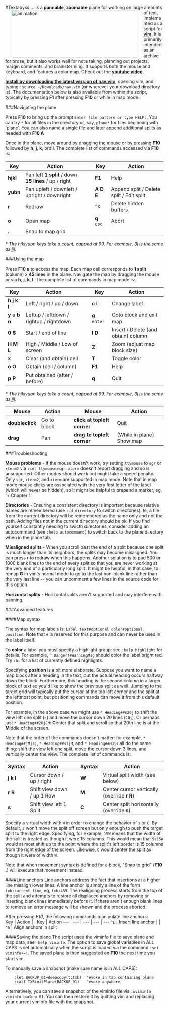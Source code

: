 #Textabyss
<img hspace='20' align='left' src="https://raw.github.com/q335r49/textabyss/gh-pages/images/textabyss-animation-optimized.gif" width="400" height="150" alt="animation"/> ... is a **pannable**, **zoomable** plane for working on large amounts of text, implemented as a script for **[vim](http://www.vim.org)**. It is primarily intended as an archive for prose, but it also works well for note taking, planning out projects, margin comments, and brainstorming. It supports both the mouse and keyboard, and features a color map. Check out the **[youtube video](http://www.youtube.com/watch?v=xkED6Mv_4bc).**

**[Install by downloading the latest version of nav.vim](https://raw.github.com/q335r49/textabyss/master/nav.vim)**, opening vim, and typing `:source ~/Downloads/nav.vim` (or wherever your download directory is). The documentation below is also available from within the script, typically by pressing **F1** after pressing **F10** or while in map mode.

###Navigating the plane

Press **F10** to bring up the prompt `Enter file pattern or type HELP:`. You can try `*` for all files in the directory or, say, `plane*` for files beginning with 'plane'. You can also name a single file and later append additional splits as needed with **F10 A**

Once in the plane, move around by dragging the mouse or by pressing **F10** followed by **h**, **j**, **k**, ord **l**. The complete list of commands accessed via **F10** is: 

Key | Action | | Key | Action
----- | ----- | --- | --- | ---
**hjkl** | Pan left **1 split** / down **15 lines** / up / right | | **F1** | Help
**yubn** | Pan upleft / downleft / upright / downright | | **A D E** | Append split / Delete split / Edit split
 **r**  | Redraw    | | `^X`| Delete hidden buffers
**o** | Open map | | **q** `esc` | Abort
**.** | Snap to map grid | | | 
_\* The hjklyubn keys take a count, capped at 99. For example, 3j is the same as jjj._  

###Using the map

Press **F10 o** to access the map. Each map cell corresponds to **1 split** (column) x **45 lines** in the plane. Navigate the map by dragging the mouse or via **h**, **j**, **k**, **l**. The complete list of commands in map mode is:

Key | Action | | Key | Action
--- | --- | --- | --- | ---
**h j k l** | Left / right / up / down | | **c i** | Change label
**y u b n** | Leftup / leftdown / rightup / rightdown | | **g** `enter` | Goto block and exit map
**0 $** | Start / end of line | | **I D** | Insert / Delete (and obtain) column
**H M L** | High / Middle / Low of screen | | **Z** | Zoom (adjust map block size)
**x** | Clear (and obtain) cell | | **T** | Toggle color
**o O** | Obtain (cell / column)| | **F1** |Help
**p P** | Put obtained (after / before)| |**q**|Quit 
_\* The hjklyubn keys take a count, capped at 99. For example, 3j is the same as jjj._  

Mouse | Action | | Mouse | Action
--- | --- | --- | --- | ---
**doubleclick** | Go to block | | **click at topleft corner** | Quit
**drag** | Pan | | **drag to topleft corner** | (While in plane) Show map

###Troubleshooting

**Mouse problems** - If the mouse doesn't work, try setting `ttymouse` to `sgr` or `xterm2` via `:set ttymouse=sgr`. `xterm` doesn't report dragging and so is unsupported. Other modes should work but might take a speed penalty. Only `sgr`, `xterm2`, and `xterm` are supported in map mode. Note that in map mode mouse clicks are associated with the very first letter of the label (which will never be hidden), so it might be helpful to prepend a marker, eg, '+ Chapter 1'.

**Directories** - Ensuring a consistent directory is important because relative names are remembered (use `:cd directory` to switch directories). Ie, a file from the current directory will be remembered as the name only and not the path. Adding files not in the current directory should be ok. If you find yourself constantly needing to swicth directories, consider adding an autocommand (see `:help autocommand`) to switch back to the plane directory when in the plane tab.

**Misaligned splits** - When you scroll past the end of a split because one split is much longer than its neighbors, the splits may become misaligned. You can press r to redraw when this happens. Another solution is to pad 500 or 1000 blank lines to the end of every split so that you are never working at the very end of a particularly long split. It might be helpful, in that case, to remap **G** in vim's normal mode to go to the last non-blank line rather than the very last line -- you can uncomment a few lines in the source code for this option.

**Horizontal splits** - Horizontal splits aren't supported and may interfere with panning.

###Advanced features

####Map syntax

The syntax for map labels is: `Label text#optional color#optional position`. Note that `#` is reserved for this purpose and can never be used in the label itself.

To **color** a label you must specify a highlight group: see `:help highlight` for details. For example, `^ Danger!#WarningMsg` should color the label bright red. Try `:hi` for a list of currently defined highlights.

Specifying **position** is a bit more elaborate. Suppose you want to name a map block after a heading in the text, but the actual heading occurs halfway down the block. Furthermore, this heading is the second column in a larger block of text so you'd like to show the previous split as well. Jumping to the target grid will typically put the cursor at the top left corner and the split at the leftmost point, but positioning commands can move it from this default position.

For example, in the above case we might use `* Heading##s20j` to shift the view left one split (`s`) and move the cursor down 20 lines (`20j`). Or perhaps just `* Heading##20jCM`: **C**enter that split and scroll so that 20th line is at the **M**iddle of the screen. 

Note that the order of the commands doesn't matter: for example, `* Heading##jMjsj`, `* Heading##s3jM`, and `* Heading##M3js` all do the same thing: shift the view left one split, move the cursor down 3 lines, and vertically center the view. The complete list of commands is:

Syntax | Action | | Syntax | Action
--- | --- | --- | --- | ---
**j k l**|Cursor down / up / right| |**W** | Virtual split width (see below)
**r R**|Shift view down / up 1 Row| |**M** | Center cursor vertically (override **r R**)
**s**|Shift view left 1 Split| |**C** | Center split horizontally (override **s**)

Specify a virtual width with `W` in order to change the behavior of `s` or `C`. By default, `s` won't move the split off screen but only enough to push the target split to the right edge. Specifying, for example, `15W` means that the width of the split is treated as though it were 15 columns. This would mean that `5s15W` would at most shift up to the point where the split's left border is 15 columns from the right edge of the screen. Likewise, `C` would center the split as though it were of width `W`.

Note that when movement syntax is defined for a block, "Snap to grid" (**F10 .**) will execute that movement instead.

####Line anchors
Line anchors address the fact that insertions at a higher line misalign lower lines. A line anchor is simply a line of the form `txb:current line`, eg, `txb:455`. The realigning process starts from the top of the split and attempts to restore all displaced anchors by removing or inserting blank lines immediately before it. If there aren't enough blank lines to remove an error message will be shown and the process aborted.

After pressing *F10*, the following commands manipulate line anchors:  
Key | Action | | Key | Action
--- | --- | --- | --- | ---
`^L` | Insert line anchor | | `^A` | Align anchors in split

####Saving the plane
The script uses the viminfo file to save plane and map data, see `:help viminfo`. The option to save global variables in ALL CAPS is set automatically when the script is loaded via the command `:set viminfo+=!`. The saved plane is then suggested on **F10** the next time you start vim.

To manually save a snapshot (make sure name is in ALL CAPS):
```
    :let BACKUP_01=deepcopy(t:txb)  "evoke in tab containing plane
    :call TXBinitPlane(BACKUP_01)   "evoke anywhere
```

Alternatively, you can save a snapshot of the viminfo file via `:wviminfo viminfo-backup-01`. You can then restore it by quitting vim and replacing your current viminfo file with the snapshot.
